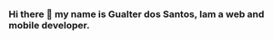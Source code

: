 ### Hi there 👋 my name is Gualter dos Santos, Iam a web and mobile developer.

<!--
**gualterapple/gualterapple** is a ✨ _special_ ✨ repository because its `README.md` (this file) appears on your GitHub profile.

Here are some ideas to get you started:

- 🔭 I’m currently working at Eleba Science.
- 🌱 I’m currently learning React, Node and Linux.
- 👯 I’m looking to collaborate on Google.
- 🤔 I’m looking for help with ...
- 💬 Ask me about anything.
- 📫 How to reach me: gualter_dos_santos@hotmail.com
- 😄 Pronouns: ...
- ⚡ Fun fact: I love to code.
-->
